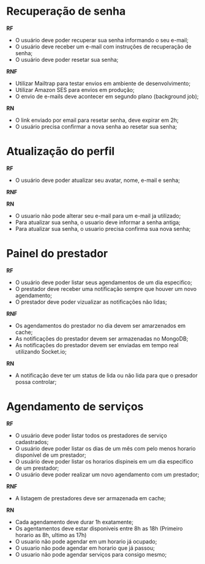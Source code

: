 # Recuperação de senha

**RF** <!-- Requisitos Funcionais -->

- O usuário deve poder recuperar sua senha informando o seu e-mail;
- O usuário deve receber um e-mail com instruções de recuperação de senha;
- O usuário deve poder resetar sua senha;

**RNF** <!-- Requisitos Não Funcionais -->

- Utilizar Mailtrap para testar envios em ambiente de desenvolvimento;
- Utilizar Amazon SES para envios em produção;
- O envio de e-mails deve acontecer em segundo plano (background job);

**RN** <!-- Regras de Negócios -->

- O link enviado por email para resetar senha, deve expirar em 2h;
- O usuário precisa confirmar a nova senha ao resetar sua senha;

# Atualização do perfil

  **RF** <!-- Requisitos Funcionais -->

  - O usuário deve poder atualizar seu avatar, nome, e-mail e senha;

  **RNF** <!-- Requisitos Não Funcionais -->

  **RN** <!-- Regras de Negócios -->

  - O usuario não pode alterar seu e-mail para um e-mail ja utilizado;
  - Para atualizar sua senha, o usuario deve informar a senha antiga;
  - Para atualizar sua senha, o usuario precisa confirma sua nova senha;

# Painel do prestador

  **RF** <!-- Requisitos Funcionais -->

  - O usuário deve poder listar seus agendamentos de um dia especifico;
  - O prestador deve receber uma notificação sempre que houver um novo agendamento;
  - O prestador deve poder vizualizar as notificações não lidas;

  **RNF** <!-- Requisitos Não Funcionais -->

  - Os agendamentos do prestador no dia devem ser amarzenados em cache;
  - As notificações do prestador devem ser armazenadas no MongoDB;
  - As notificações do prestador devem ser enviadas em tempo real utilizando Socket.io;

  **RN** <!-- Regras de Negócios -->

  - A notificação deve ter um status de lida ou não lida para que o presador possa controlar;


# Agendamento de serviços

  **RF** <!-- Requisitos Funcionais -->

  - O usuário deve poder listar todos os prestadores de serviço cadastrados;
  - O usuário deve poder listar os dias de um mês com pelo menos horario disponível de um prestador;
  - O usuário deve poder listar os horarios dispineis em um dia especifico de um prestador;
  - O usuário deve poder realizar um novo agendamento com um prestador;

  **RNF** <!-- Requisitos Não Funcionais -->

  - A listagem de prestadores deve ser armazenada em cache;

  **RN** <!-- Regras de Negócios -->

  - Cada agendamento deve durar 1h exatamente;
  - Os agentamentos deve estar disponiveis entre 8h as 18h (Primeiro horario as 8h, ultimo as 17h)
  - O usuario não pode agendar em um horario já ocupado;
  - O usuario não pode agendar em horario que já passou;
  - O usuario não pode agendar serviços para consigo mesmo;
